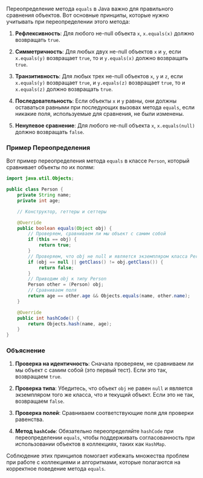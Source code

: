 Переопределение метода `equals` в Java важно для правильного сравнения объектов. Вот основные принципы, которые нужно учитывать при переопределении этого метода:

1. **Рефлексивность**: Для любого не-null объекта `x`, `x.equals(x)` должно возвращать `true`.

2. **Симметричность**: Для любых двух не-null объектов `x` и `y`, если `x.equals(y)` возвращает `true`, то и `y.equals(x)` должно возвращать `true`.

3. **Транзитивность**: Для любых трех не-null объектов `x`, `y` и `z`, если `x.equals(y)` возвращает `true`, и `y.equals(z)` возвращает `true`, то и `x.equals(z)` должно возвращать `true`.

4. **Последовательность**: Если объекты `x` и `y` равны, они должны оставаться равными при последующих вызовах метода `equals`, если никакие поля, используемые для сравнения, не были изменены.

5. **Ненулевое сравнение**: Для любого не-null объекта `x`, `x.equals(null)` должно возвращать `false`.

### Пример Переопределения

Вот пример переопределения метода `equals` в классе `Person`, который сравнивает объекты по их полям:

```java
import java.util.Objects;

public class Person {
    private String name;
    private int age;

    // Конструктор, геттеры и сеттеры

    @Override
    public boolean equals(Object obj) {
        // Проверяем, сравниваем ли мы объект с самим собой
        if (this == obj) {
            return true;
        }
        // Проверяем, что obj не null и является экземпляром класса Person
        if (obj == null || getClass() != obj.getClass()) {
            return false;
        }
        // Приводим obj к типу Person
        Person other = (Person) obj;
        // Сравниваем поля
        return age == other.age && Objects.equals(name, other.name);
    }

    @Override
    public int hashCode() {
        return Objects.hash(name, age);
    }
}
```

### Объяснение

1. **Проверка на идентичность**: Сначала проверяем, не сравниваем ли мы объект с самим собой (это первый тест). Если это так, возвращаем `true`.

2. **Проверка типа**: Убедитесь, что объект `obj` не равен `null` и является экземпляром того же класса, что и текущий объект. Если это не так, возвращаем `false`.

3. **Проверка полей**: Сравниваем соответствующие поля для проверки равенства.

4. **Метод `hashCode`**: Обязательно переопределяйте `hashCode` при переопределении `equals`, чтобы поддерживать согласованность при использовании объектов в коллекциях, таких как `HashMap`.

Соблюдение этих принципов помогает избежать множества проблем при работе с коллекциями и алгоритмами, которые полагаются на корректное поведение метода `equals`.